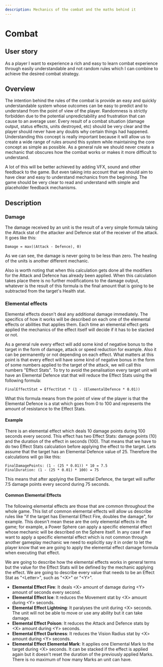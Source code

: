 ```yaml
---
description: Mechanics of the combat and the maths behind it
---
```


# Combat

## User story

As a player I want to experience a rich and easy to learn combat experience through easily understandable and not random rules which I can combine to achieve the desired combat strategy.

## Overview

The intention behind the rules of the combat is provide an easy and quickly understandable system whose outcomes can be easy to predict and to understand from the point of view of the player. Randomness is strictly forbidden due to the potential unpredictability and frustration that can cause to an average user. Every result of a combat situation \(damage output, status effects, units destroyed, etc\) should be very clear and the player should never have any doubts why certain things had happened. Understanding this concept is really important because it will allow us to create a wide range of rules around this system while maintaining the core concept as simple as possible. As a general rule we should never create a mechanic that obscures how the combat works or makes it more difficult to understand.

A lot of this will be better achieved by adding VFX, sound and other feedback to the game. But even taking into account that we should aim to have clear and easy to understand mechanics from the beginning. The game should be very clear to read and understand with simple and placeholder feedback mechanisms.

## Description

### Damage

The damage received by an unit is the result of a very simple formula taking the Attack stat of the attacker and Defence stat of the receiver of the attack. It goes like this:

```text
Damage = max((Attack - Defence), 0)
```

As we can see, the damage is never going to be less than zero. The healing of the units is another different mechanic.

Also is worth noting that when this calculation gets done all the modifiers for the Attack and Defence has already been applied. When this calculation takes place there is no further modifications to the damage output, whatever is the result of this formula is the final amount that is going to be subtracted from the target's Health stat.

### Elemental effects

Elemental effects doesn't deal any additional damage immediately. The specifics of how it works will be described on each one of the elemental effects or abilities that applies them. Each time an elemental effect gets applied the mechanics of the effect itself will decide if it has to be stacked or not.

As a general rule every effect will add some kind of negative bonus to the target in the form of damage, attack or speed reduction for example. Also it can be permanently or not depending on each effect. What matters at this point is that every effect will have some kind of negative bonus in the form of some numbers applied to the target of the attack, we will call this numbers "Effect Stats". To try to avoid the penalisation every target unit will have an Elemental Defence stat that will reduce the Effect Stats using the following formula:

```text
FinalEffectStat = EffectStat * (1 - (ElementalDefence * 0.01))
```

What this formula means from the point of view of the player is that the Elemental Defence is a stat which goes from 0 to 100 and represents the amount of resistance to the Effect Stats.

#### Example

There is an elemental effect which deals 10 damage points during 100 seconds every second. This effect has two Effect Stats: damage points \(10\) and the duration of the effect in seconds \(100\). That means that we have to do two Effect Stats calculation before applying the effect to the target. Lets assume that the target has an Elemental Defence value of 25. Therefore the calculations will go like this:

```text
FinalDamagePoints: (1 - (25 * 0.01)) * 10 = 7.5
FinalDuration: (1 - (25 * 0.01) * 100) = 75
```

This means that after applying the Elemental Defence, the target will suffer 7.5 damage points every second during 75 seconds.

#### Common Elemental Effects

The following elemental effects are those that are common throughout the whole game. This list of common elemental effects will allow us describe rules like "if the target has Elemental Effect Fire, doubles the damage", for example. This doesn't mean these are the only elemental effects in the game; for example, a Power Sphere can apply a specific elemental effect whose mechanic will be described on the Sphere itself. In any case if we want to apply a specific elemental effect which is not common through another gameplay mechanic we need to explicitly say it in order to let the player know that we are going to apply the elemental effect damage formula when executing that effect.

We are going to describe how the elemental effects works in general terms but the value for the Effect Stats will be defined by the mechanic applying the effect. We are going to describe every value that needs to be an Effect Stat as "&lt;Letter&gt;", such as "&lt;X&gt;" or "&lt;Y&gt;".

* **Elemental Effect Fire**: It deals &lt;X&gt; amount of damage during &lt;Y&gt; amount of seconds every second.
* **Elemental Effect Ice**: It reduces the Movement stat by &lt;X&gt; amount during &lt;Y&gt; seconds.
* **Elemental Effect Lightning**: It paralyses the unit during &lt;X&gt; seconds. The unit will not be able to move or use any ability but it can take damage.
* **Elemental Effect Poison**: It reduces the Attack and Defence stats by &lt;X&gt; amount during &lt;Y&gt; seconds.
* **Elemental Effect Darkness**: It reduces the Vision Radius stat by &lt;X&gt; amount during &lt;Y&gt; seconds.
* **Elemental Effect Elemental Mark**: It applies one Elemental Mark to the target during &lt;X&gt; seconds. It can be stacked if the effect is applied again but it doesn't reset the duration of the previously applied Marks. There is no maximum of how many Marks an unit can have.

